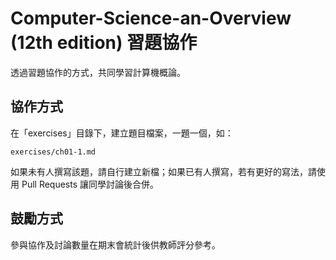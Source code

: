 # Computer-Science-an-Overview (12th edition) 習題協作
透過習題協作的方式，共同學習計算機概論。

## 協作方式
在「exercises」目錄下，建立題目檔案，一題一個，如：
```
exercises/ch01-1.md
```
如果未有人撰寫該題，請自行建立新檔；如果已有人撰寫，若有更好的寫法，請使用 Pull Requests 讓同學討論後合併。

## 鼓勵方式
參與協作及討論數量在期末會統計後供教師評分參考。
